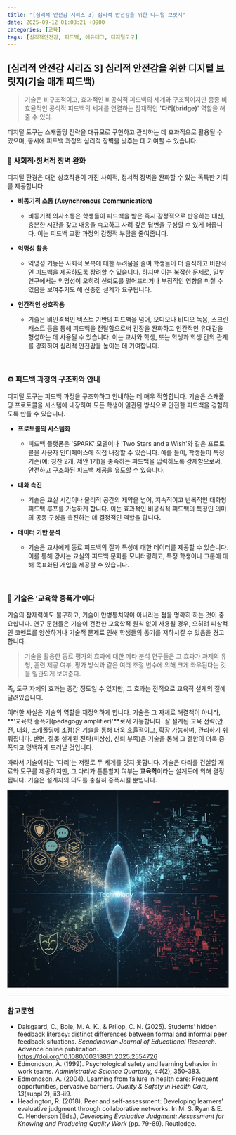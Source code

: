 ```yaml
---
title: "[심리적 안전감 시리즈 3] 심리적 안전감을 위한 디지털 브릿지"
date: 2025-09-12 01:08:21 +0900
categories: [교육]
tags: [심리적안전감, 피드백, 에듀테크, 디지털도구]
---
```


## [심리적 안전감 시리즈 3] 심리적 안전감을 위한 디지털 브릿지(기술 매개 피드백)

> 기술은 비구조적이고, 효과적인 비공식적 피드백의 세계와 구조적이지만 종종 비효율적인 공식적 피드백의 세계를 연결하는 잠재적인 **'다리(bridge)'** 역할을 해줄 수 있다.


디지털 도구는 스캐폴딩 전략을 대규모로 구현하고 관리하는 데 효과적으로 활용될 수 있으며, 동시에 피드백 과정의 심리적 장벽을 낮추는 데 기여할 수 있습니다.

### 🤝 사회적·정서적 장벽 완화

디지털 환경은 대면 상호작용이 가진 사회적, 정서적 장벽을 완화할 수 있는 독특한 기회를 제공합니다.

* **비동기적 소통 (Asynchronous Communication)**
    * 비동기적 의사소통은 학생들이 피드백을 받은 즉시 감정적으로 반응하는 대신, 충분한 시간을 갖고 내용을 숙고하고 사려 깊은 답변을 구성할 수 있게 해줍니다. 이는 피드백 교환 과정의 감정적 부담을 줄여줍니다.

* **익명성 활용**
    * 익명성 기능은 사회적 보복에 대한 두려움을 줄여 학생들이 더 솔직하고 비판적인 피드백을 제공하도록 장려할 수 있습니다. 하지만 이는 복잡한 문제로, 일부 연구에서는 익명성이 오히려 신뢰도를 떨어뜨리거나 부정적인 영향을 미칠 수 있음을 보여주기도 해 신중한 설계가 요구됩니다.

* **인간적인 상호작용**
    * 기술은 비인격적인 텍스트 기반의 피드백을 넘어, 오디오나 비디오 녹음, 스크린캐스트 등을 통해 피드백을 전달함으로써 긴장을 완화하고 인간적인 유대감을 형성하는 데 사용될 수 있습니다. 이는 교사와 학생, 또는 학생과 학생 간의 관계를 강화하여 심리적 안전감을 높이는 데 기여합니다.

<br>

### ⚙️ 피드백 과정의 구조화와 안내

디지털 도구는 피드백 과정을 구조화하고 안내하는 데 매우 적합합니다. 기술은 스캐폴딩 프로토콜을 시스템에 내장하여 모든 학생이 일관된 방식으로 안전한 피드백을 경험하도록 만들 수 있습니다.

* **프로토콜의 시스템화**
    * 피드백 플랫폼은 'SPARK' 모델이나 'Two Stars and a Wish'와 같은 프로토콜을 사용자 인터페이스에 직접 내장할 수 있습니다. 예를 들어, 학생들이 특정 기준(예: 칭찬 2개, 제안 1개)을 충족하는 피드백을 입력하도록 강제함으로써, 안전하고 구조화된 피드백 제공을 유도할 수 있습니다.

* **대화 촉진**
    * 기술은 교실 시간이나 물리적 공간의 제약을 넘어, 지속적이고 반복적인 대화형 피드백 루프를 가능하게 합니다. 이는 효과적인 비공식적 피드백의 특징인 의미의 공동 구성을 촉진하는 데 결정적인 역할을 합니다.

* **데이터 기반 분석**
    * 기술은 교사에게 동료 피드백의 질과 특성에 대한 데이터를 제공할 수 있습니다. 이를 통해 강사는 교실의 피드백 문화를 모니터링하고, 특정 학생이나 그룹에 대해 목표화된 개입을 제공할 수 있습니다.

<br>

### 📢 기술은 '교육학 증폭기'이다

기술의 잠재력에도 불구하고, 기술이 만병통치약이 아니라는 점을 명확히 하는 것이 중요합니다. 연구 문헌들은 기술이 건전한 교육학적 원칙 없이 사용될 경우, 오히려 피상적인 코멘트를 양산하거나 기술적 문제로 인해 학생들의 동기를 저하시킬 수 있음을 경고합니다.

> 기술을 활용한 동료 평가의 효과에 대한 메타 분석 연구들은 그 효과가 과제의 유형, 훈련 제공 여부, 평가 방식과 같은 여러 조절 변수에 의해 크게 좌우된다는 것을 일관되게 보여준다.

즉, 도구 자체의 효과는 중간 정도일 수 있지만, 그 효과는 전적으로 교육적 설계의 질에 달려있습니다.

이러한 사실은 기술의 역할을 재정의하게 합니다. 기술은 그 자체로 해결책이 아니라, **'교육학 증폭기(pedagogy amplifier)'**로서 기능합니다. 잘 설계된 교육 전략(안전, 대화, 스캐폴딩에 초점)은 기술을 통해 더욱 효율적이고, 확장 가능하며, 관리하기 쉬워집니다. 반면, 잘못 설계된 전략(피상성, 신뢰 부족)은 기술을 통해 그 결함이 더욱 증폭되고 명백하게 드러날 것입니다.

따라서 기술이라는 '다리'는 저절로 두 세계를 잇지 못합니다. 기술은 다리를 건설할 재료와 도구를 제공하지만, 그 다리가 튼튼할지 여부는 **교육학**이라는 설계도에 의해 결정됩니다. 기술은 설계자의 의도를 충실히 증폭시킬 뿐입니다.

![교육학 증폭기](/assets/pedagogy-amplifier.jpg)

---

### 참고문헌

* Dalsgaard, C., Boie, M. A. K., & Prilop, C. N. (2025). Students’ hidden feedback literacy: distinct differences between formal and informal peer feedback situations. *Scandinavian Journal of Educational Research*. Advance online publication. https://doi.org/10.1080/00313831.2025.2554726
* Edmondson, A. (1999). Psychological safety and learning behavior in work teams. *Administrative Science Quarterly, 44*(2), 350-383.
* Edmondson, A. (2004). Learning from failure in health care: Frequent opportunities, pervasive barriers. *Quality & Safety in Health Care, 13*(suppl 2), ii3-ii9.
* Headington, R. (2018). Peer and self-assessment: Developing learners’ evaluative judgment through collaborative networks. In M. S. Ryan & E. C. Henderson (Eds.), *Developing Evaluative Judgment: Assessment for Knowing and Producing Quality Work* (pp. 79-89). Routledge.
